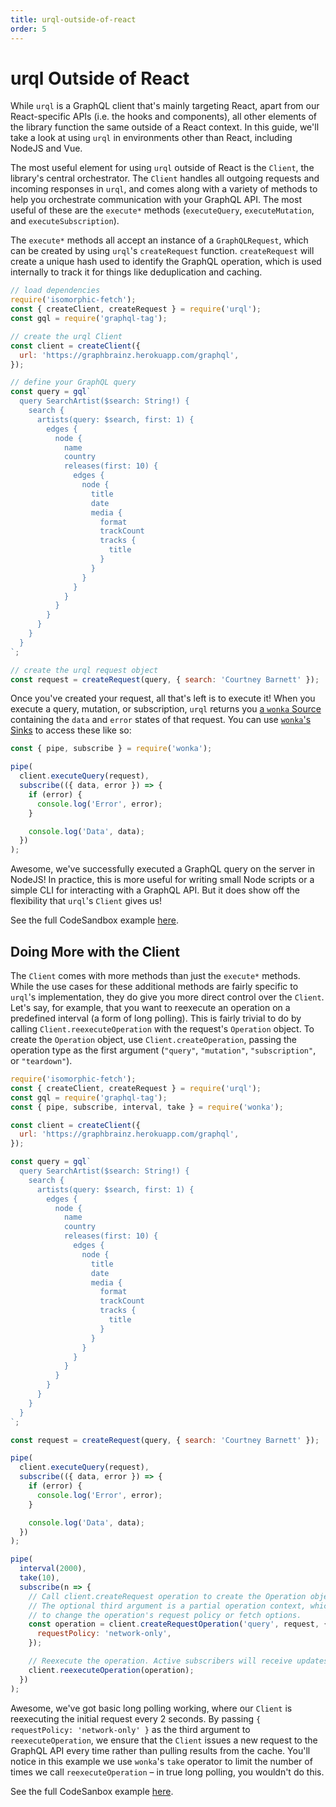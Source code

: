 ```yaml
---
title: urql-outside-of-react
order: 5
---
```


<a name="urql-outside-of-react"></a>

# urql Outside of React

While `urql` is a GraphQL client that's mainly targeting React, apart from our React-specific APIs (i.e. the hooks and components), all other elements of the library function the same outside of a React context. In this guide, we'll take a look at using `urql` in environments other than React, including NodeJS and Vue.

The most useful element for using `urql` outside of React is the `Client`, the library's central orchestrator. The `Client` handles all outgoing requests and incoming responses in `urql`, and comes along with a variety of methods to help you orchestrate communication with your GraphQL API. The most useful of these are the `execute*` methods (`executeQuery`, `executeMutation`, and `executeSubscription`).

The `execute*` methods all accept an instance of a `GraphQLRequest`, which can be created by using `urql`'s `createRequest` function. `createRequest` will create a unique hash used to identify the GraphQL operation, which is used internally to track it for things like deduplication and caching.

```javascript
// load dependencies
require('isomorphic-fetch');
const { createClient, createRequest } = require('urql');
const gql = require('graphql-tag');

// create the urql Client
const client = createClient({
  url: 'https://graphbrainz.herokuapp.com/graphql',
});

// define your GraphQL query
const query = gql`
  query SearchArtist($search: String!) {
    search {
      artists(query: $search, first: 1) {
        edges {
          node {
            name
            country
            releases(first: 10) {
              edges {
                node {
                  title
                  date
                  media {
                    format
                    trackCount
                    tracks {
                      title
                    }
                  }
                }
              }
            }
          }
        }
      }
    }
  }
`;

// create the urql request object
const request = createRequest(query, { search: 'Courtney Barnett' });
```

Once you've created your request, all that's left is to execute it! When you execute a query, mutation, or subscription, `urql` returns you [a `wonka` Source](https://wonka.kitten.sh/api/sources) containing the `data` and `error` states of that request. You can use [`wonka`'s Sinks](https://wonka.kitten.sh/api/sinks) to access these like so:

```javascript
const { pipe, subscribe } = require('wonka');

pipe(
  client.executeQuery(request),
  subscribe(({ data, error }) => {
    if (error) {
      console.log('Error', error);
    }

    console.log('Data', data);
  })
);
```

Awesome, we've successfully executed a GraphQL query on the server in NodeJS! In practice, this is more useful for writing small Node scripts or a simple CLI for interacting with a GraphQL API. But it does show off the flexibility that `urql`'s `Client` gives us!

See the full CodeSandbox example [here](https://codesandbox.io/s/urql-node-1jhj8).

## Doing More with the Client

The `Client` comes with more methods than just the `execute*` methods. While the use cases for these additional methods are fairly specific to `urql`'s implementation, they do give you more direct control over the `Client`. Let's say, for example, that you want to reexecute an operation on a predefined interval (a form of long polling). This is fairly trivial to do by calling `Client.reexecuteOperation` with the request's `Operation` object. To create the `Operation` object, use `Client.createOperation`, passing the operation type as the first argument (`"query"`, `"mutation"`, `"subscription"`, or `"teardown"`).

```javascript
require('isomorphic-fetch');
const { createClient, createRequest } = require('urql');
const gql = require('graphql-tag');
const { pipe, subscribe, interval, take } = require('wonka');

const client = createClient({
  url: 'https://graphbrainz.herokuapp.com/graphql',
});

const query = gql`
  query SearchArtist($search: String!) {
    search {
      artists(query: $search, first: 1) {
        edges {
          node {
            name
            country
            releases(first: 10) {
              edges {
                node {
                  title
                  date
                  media {
                    format
                    trackCount
                    tracks {
                      title
                    }
                  }
                }
              }
            }
          }
        }
      }
    }
  }
`;

const request = createRequest(query, { search: 'Courtney Barnett' });

pipe(
  client.executeQuery(request),
  subscribe(({ data, error }) => {
    if (error) {
      console.log('Error', error);
    }

    console.log('Data', data);
  })
);

pipe(
  interval(2000),
  take(10),
  subscribe(n => {
    // Call client.createRequest operation to create the Operation object.
    // The optional third argument is a partial operation context, which allows you
    // to change the operation's request policy or fetch options.
    const operation = client.createRequestOperation('query', request, {
      requestPolicy: 'network-only',
    });

    // Reexecute the operation. Active subscribers will receive updates.
    client.reexecuteOperation(operation);
  })
);
```

Awesome, we've got basic long polling working, where our `Client` is reexecuting the initial request every 2 seconds. By passing `{ requestPolicy: 'network-only' }` as the third argument to `reexecuteOperation`, we ensure that the `Client` issues a new request to the GraphQL API every time rather than pulling results from the cache. You'll notice in this example we use `wonka`'s `take` operator to limit the number of times we call `reexecuteOperation` – in true long polling, you wouldn't do this.

See the full CodeSanbox example [here](https://codesandbox.io/s/urql-node-polling-erkwe).

